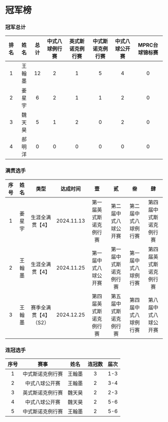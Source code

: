 # 冠军榜

### 冠军总计

| 排名 | 姓名   | 总计 | 中式八球例行赛   | 英式斯诺克例行赛   | 中式斯诺克例行赛  | 中式八球公开赛  | MPRC台球锦标赛 |
| :--: | :----: | :--: | :------------: | :--------------: | :--------------: | :------------: | :-----------: |
| 1    | 王翰墨 | 12   | 2              | 1                | 5                | 4              | 0             |
| 2    | 姜星宇 | 6    | 2              | 1                | 1                | 2              | 0             |
| 3    | 魏天昊 | 5    | 1              | 2                | 0                | 2              | 0             |
| 4    | 郝明洋 | 0    | 0              | 0                | 0                | 0              | 0             |

### 满贯选手

| 序号 | 姓名   | 类型                 | 达成时间    | 壹                   | 贰                    | 叁                 | 肆                   |
| :--: | :---: | :------------------: | :--------: | :------------------: | :-------------------: | :----------------: | :-----------------: |
| 1    | 姜星宇 | 生涯全满贯【4】       | 2024.11.13 | 第一届英式斯诺克例行赛 | 第二届中式八球公开赛   | 第二届中式八球例行赛 | 第四届中式斯诺克例行赛 |
| 2    | 王翰墨 | 生涯全满贯【4】       | 2024.11.25 | 第一届中式八球公开赛   | 第一届中式斯诺克例行赛 | 第一届中式八球例行赛 | 第四届英式斯诺克例行赛 |
| 3    | 王翰墨 | 赛季全满贯【4】（S2） | 2024.12.25 | 第四届英式斯诺克例行赛 | 第五届中式斯诺克例行赛  | 第四届中式八球例行赛 | 第八届中式八球公开赛  |

### 连冠选手

| 序号 | 赛事              | 姓名   | 连冠数 | 届次 |
| :--: | :--------------: | :----: | :----: | :--: |
| 1    | 中式斯诺克例行赛   | 王翰墨 | 3      | 1-3  |
| 2    | 中式八球公开赛     | 王翰墨 | 2      | 3-4  |
| 3    | 英式斯诺克例行赛   | 魏天昊 | 2      | 2-3  |
| 4    | 中式八球公开赛     | 魏天昊 | 2      | 5-6  |
| 5    | 中式斯诺克例行赛   | 王翰墨 | 2      | 5-6  |
